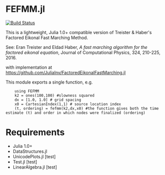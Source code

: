FEFMM.jl
=================

[![Build Status](https://travis-ci.com/jbmuir/FEFMM.jl.svg?branch=master)](https://travis-ci.com/jbmuir/FEFMM.jl)

This is a lightweight, Julia 1.0+ compatible version of Treister & Haber's Factored Eikonal Fast Marching Method. 

See: 
Eran Treister and Eldad Haber, *A fast marching algorithm for the factored eikonal equation*, Journal of Computational Physics, 324, 210-225, 2016. 

with implementation at https://github.com/JuliaInv/FactoredEikonalFastMarching.jl

This module exports a single function, e.g.

```
    using FEFMM
    k2 = ones(100,100) #slowness squared
    dx = [1.0, 1.0] # grid spacing
    x0 = CartesianIndex(1,1) # source location index
    (t, ordering) = fefmm(k2,dx,x0) #the function gives both the time estimate (t) and order in which nodes were finalized (ordering)
```
# Requirements
 - Julia 1.0+
 - DataStructures.jl
 - UnicodePlots.jl [test]
 - Test.jl [test]
 - LinearAlgebra.jl [test]
